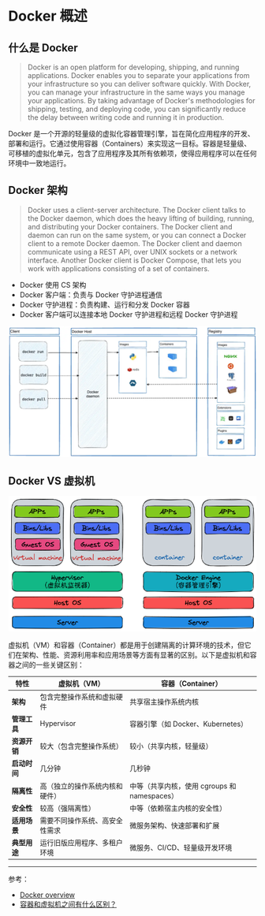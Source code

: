 # Docker 概述

## 什么是 Docker
 > Docker is an open platform for developing, shipping, and running applications. Docker enables you to separate your applications from your infrastructure so you can deliver software quickly. With Docker, you can manage your infrastructure in the same ways you manage your applications. By taking advantage of Docker's methodologies for shipping, testing, and deploying code, you can significantly reduce the delay between writing code and running it in production.
 
Docker 是一个开源的轻量级的虚拟化容器管理引擎，旨在简化应用程序的开发、部署和运行。它通过使用容器（Containers）来实现这一目标。容器是轻量级、可移植的虚拟化单元，包含了应用程序及其所有依赖项，使得应用程序可以在任何环境中一致地运行。


## Docker 架构
> Docker uses a client-server architecture. The Docker client talks to the Docker daemon, which does the heavy lifting of building, running, and distributing your Docker containers. The Docker client and daemon can run on the same system, or you can connect a Docker client to a remote Docker daemon. The Docker client and daemon communicate using a REST API, over UNIX sockets or a network interface. Another Docker client is Docker Compose, that lets you work with applications consisting of a set of containers.

- Docker 使用 CS 架构
- Docker 客户端：负责与 Docker 守护进程通信
- Docker 守护进程：负责构建、运行和分发 Docker 容器
- Docker 客户端可以连接本地 Docker 守护进程和远程 Docker 守护进程

![Docker 架构](/img/docker/docker-architecture.jpg?raw=true)

## Docker VS 虚拟机

<center>

![](https://github.com/iDukeLu/iDukeLu.github.io/blob/main/static/excalidraw/docker/docker_vs_vm.excalidraw.png?raw=true)

</center>

虚拟机（VM）和容器（Container）都是用于创建隔离的计算环境的技术，但它们在架构、性能、资源利用率和应用场景等方面有显著的区别。以下是虚拟机和容器之间的一些关键区别：

<center>

| 特性         | 虚拟机（VM）                   | 容器（Container）                            |
| ------------ | ------------------------------ | -------------------------------------------- |
| **架构**     | 包含完整操作系统和虚拟硬件     | 共享宿主操作系统内核                         |
| **管理工具** | Hypervisor                     | 容器引擎（如 Docker、Kubernetes）            |
| **资源开销** | 较大（包含完整操作系统）       | 较小（共享内核，轻量级）                     |
| **启动时间** | 几分钟                         | 几秒钟                                       |
| **隔离性**   | 高（独立的操作系统内核和硬件） | 中等（共享内核，使用 cgroups 和 namespaces） |
| **安全性**   | 较高（强隔离性）               | 中等（依赖宿主内核的安全性）                 |
| **适用场景** | 需要不同操作系统、高安全性需求 | 微服务架构、快速部署和扩展                   |
| **典型用途** | 运行旧版应用程序、多租户环境   | 微服务、CI/CD、轻量级开发环境                |

</center>

---

参考：
- [Docker overview](https://docs.docker.com/get-started/overview/#the-underlying-technology)
- [容器和虚拟机之间有什么区别？](https://www.alibabacloud.com/zh/knowledge/difference-between-container-and-virtual-machine?_p_lc=1)